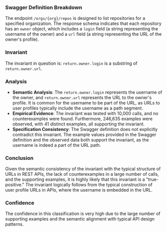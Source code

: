 ### Swagger Definition Breakdown
The endpoint `/orgs/{org}/repos` is designed to list repositories for a specified organization. The response schema indicates that each repository has an `owner` object, which includes a `login` field (a string representing the username of the owner) and a `url` field (a string representing the URL of the owner's profile).

### Invariant
The invariant in question is: `return.owner.login` is a substring of `return.owner.url`.

### Analysis
- **Semantic Analysis**: The `return.owner.login` represents the username of the owner, and `return.owner.url` represents the URL to the owner's profile. It is common for the username to be part of the URL, as URLs to user profiles typically include the username as a path segment.
- **Empirical Evidence**: The invariant was tested with 10,000 calls, and no counterexamples were found. Furthermore, 246,635 examples were observed, with 41 distinct examples, all supporting the invariant.
- **Specification Consistency**: The Swagger definition does not explicitly contradict this invariant. The example values provided in the Swagger definition and the observed data both support the invariant, as the username is indeed a part of the URL path.

### Conclusion
Given the semantic consistency of the invariant with the typical structure of URLs in REST APIs, the lack of counterexamples in a large number of calls, and the supporting examples, it is highly likely that this invariant is a "true-positive." The invariant logically follows from the typical construction of user profile URLs in APIs, where the username is embedded in the URL.

### Confidence
The confidence in this classification is very high due to the large number of supporting examples and the semantic alignment with typical API design patterns.
